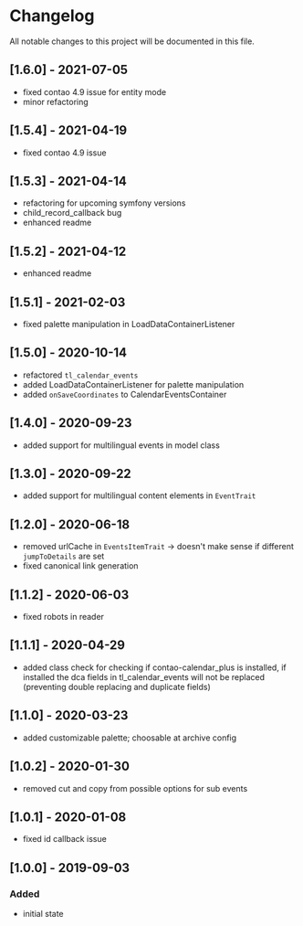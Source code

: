 # Changelog

All notable changes to this project will be documented in this file.

## [1.6.0] - 2021-07-05

- fixed contao 4.9 issue for entity mode
- minor refactoring

## [1.5.4] - 2021-04-19

- fixed contao 4.9 issue

## [1.5.3] - 2021-04-14

- refactoring for upcoming symfony versions
- child_record_callback bug
- enhanced readme

## [1.5.2] - 2021-04-12

- enhanced readme

## [1.5.1] - 2021-02-03

- fixed palette manipulation in LoadDataContainerListener

## [1.5.0] - 2020-10-14

- refactored `tl_calendar_events`
- added LoadDataContainerListener for palette manipulation
- added `onSaveCoordinates` to CalendarEventsContainer

## [1.4.0] - 2020-09-23

- added support for multilingual events in model class

## [1.3.0] - 2020-09-22

- added support for multilingual content elements in `EventTrait`

## [1.2.0] - 2020-06-18

- removed urlCache in `EventsItemTrait` -> doesn't make sense if different `jumpToDetails` are set
- fixed canonical link generation

## [1.1.2] - 2020-06-03

- fixed robots in reader

## [1.1.1] - 2020-04-29

- added class check for checking if contao-calendar_plus is installed, if installed the dca fields in tl_calendar_events
  will not be replaced
  (preventing double replacing and duplicate fields)

## [1.1.0] - 2020-03-23

- added customizable palette; choosable at archive config

## [1.0.2] - 2020-01-30

- removed cut and copy from possible options for sub events

## [1.0.1] - 2020-01-08

- fixed id callback issue

## [1.0.0] - 2019-09-03

### Added

- initial state
